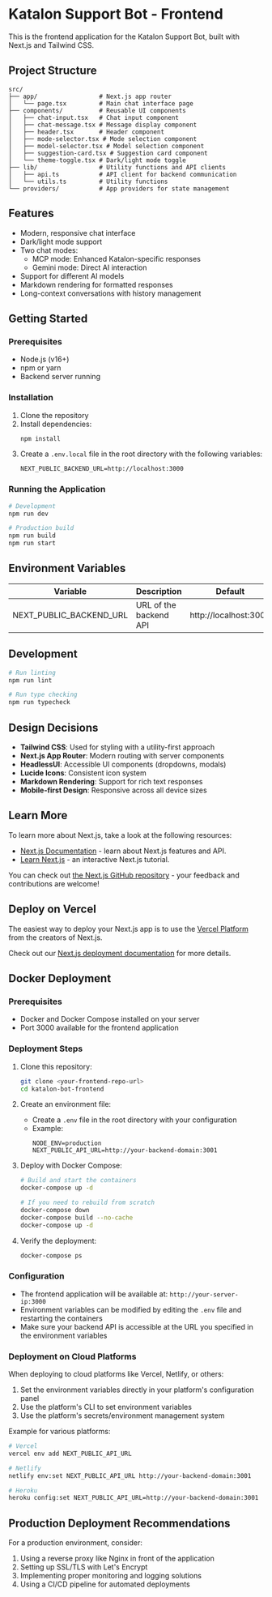# Katalon Support Bot - Frontend

This is the frontend application for the Katalon Support Bot, built with Next.js and Tailwind CSS.

## Project Structure

```
src/
├── app/                 # Next.js app router
│   └── page.tsx         # Main chat interface page
├── components/          # Reusable UI components
│   ├── chat-input.tsx   # Chat input component
│   ├── chat-message.tsx # Message display component
│   ├── header.tsx       # Header component
│   ├── mode-selector.tsx # Mode selection component
│   ├── model-selector.tsx # Model selection component
│   ├── suggestion-card.tsx # Suggestion card component
│   └── theme-toggle.tsx # Dark/light mode toggle
├── lib/                 # Utility functions and API clients
│   ├── api.ts           # API client for backend communication
│   └── utils.ts         # Utility functions
└── providers/           # App providers for state management
```

## Features

- Modern, responsive chat interface
- Dark/light mode support
- Two chat modes:
  - MCP mode: Enhanced Katalon-specific responses
  - Gemini mode: Direct AI interaction
- Support for different AI models
- Markdown rendering for formatted responses
- Long-context conversations with history management

## Getting Started

### Prerequisites

- Node.js (v16+)
- npm or yarn
- Backend server running

### Installation

1. Clone the repository
2. Install dependencies:
   ```bash
   npm install
   ```
3. Create a `.env.local` file in the root directory with the following variables:
   ```
   NEXT_PUBLIC_BACKEND_URL=http://localhost:3000
   ```

### Running the Application

```bash
# Development
npm run dev

# Production build
npm run build
npm run start
```

## Environment Variables

| Variable | Description | Default |
|----------|-------------|---------|
| NEXT_PUBLIC_BACKEND_URL | URL of the backend API | http://localhost:3000 |

## Development

```bash
# Run linting
npm run lint

# Run type checking
npm run typecheck
```

## Design Decisions

- **Tailwind CSS**: Used for styling with a utility-first approach
- **Next.js App Router**: Modern routing with server components
- **HeadlessUI**: Accessible UI components (dropdowns, modals)
- **Lucide Icons**: Consistent icon system
- **Markdown Rendering**: Support for rich text responses
- **Mobile-first Design**: Responsive across all device sizes

## Learn More

To learn more about Next.js, take a look at the following resources:

- [Next.js Documentation](https://nextjs.org/docs) - learn about Next.js features and API.
- [Learn Next.js](https://nextjs.org/learn) - an interactive Next.js tutorial.

You can check out [the Next.js GitHub repository](https://github.com/vercel/next.js) - your feedback and contributions are welcome!

## Deploy on Vercel

The easiest way to deploy your Next.js app is to use the [Vercel Platform](https://vercel.com/new?utm_medium=default-template&filter=next.js&utm_source=create-next-app&utm_campaign=create-next-app-readme) from the creators of Next.js.

Check out our [Next.js deployment documentation](https://nextjs.org/docs/app/building-your-application/deploying) for more details.

## Docker Deployment

### Prerequisites

- Docker and Docker Compose installed on your server
- Port 3000 available for the frontend application

### Deployment Steps

1. Clone this repository:
   ```bash
   git clone <your-frontend-repo-url>
   cd katalon-bot-frontend
   ```

2. Create an environment file:
   - Create a `.env` file in the root directory with your configuration
   - Example:
     ```
     NODE_ENV=production
     NEXT_PUBLIC_API_URL=http://your-backend-domain:3001
     ```

3. Deploy with Docker Compose:
   ```bash
   # Build and start the containers
   docker-compose up -d
   
   # If you need to rebuild from scratch
   docker-compose down
   docker-compose build --no-cache
   docker-compose up -d
   ```

4. Verify the deployment:
   ```bash
   docker-compose ps
   ```

### Configuration

- The frontend application will be available at: `http://your-server-ip:3000`
- Environment variables can be modified by editing the `.env` file and restarting the containers
- Make sure your backend API is accessible at the URL you specified in the environment variables

### Deployment on Cloud Platforms

When deploying to cloud platforms like Vercel, Netlify, or others:

1. Set the environment variables directly in your platform's configuration panel
2. Use the platform's CLI to set environment variables
3. Use the platform's secrets/environment management system

Example for various platforms:
```bash
# Vercel
vercel env add NEXT_PUBLIC_API_URL

# Netlify
netlify env:set NEXT_PUBLIC_API_URL http://your-backend-domain:3001

# Heroku
heroku config:set NEXT_PUBLIC_API_URL=http://your-backend-domain:3001
```

## Production Deployment Recommendations

For a production environment, consider:

1. Using a reverse proxy like Nginx in front of the application
2. Setting up SSL/TLS with Let's Encrypt
3. Implementing proper monitoring and logging solutions
4. Using a CI/CD pipeline for automated deployments

